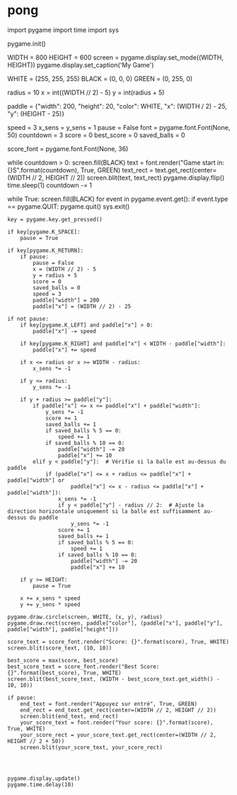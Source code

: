 # pong
import pygame
import time
import sys

pygame.init()

WIDTH = 800
HEIGHT = 600
screen = pygame.display.set_mode((WIDTH, HEIGHT))
pygame.display.set_caption('My Game')

WHITE = (255, 255, 255)
BLACK = (0, 0, 0)
GREEN = (0, 255, 0)

radius = 10
x = int((WIDTH // 2) - 5)
y = int(radius + 5)

paddle = {"width": 200,
          "height": 20,
          "color": WHITE,
          "x": (WIDTH / 2) - 25,
          "y": (HEIGHT - 25)}

speed = 3
x_sens = y_sens = 1
pause = False
font = pygame.font.Font(None, 50)
countdown = 3
score = 0
best_score = 0
saved_balls = 0

score_font = pygame.font.Font(None, 36)

while countdown > 0:
    screen.fill(BLACK)
    text = font.render("Game start in: {}S".format(countdown), True, GREEN)
    text_rect = text.get_rect(center=(WIDTH // 2, HEIGHT // 2))
    screen.blit(text, text_rect)
    pygame.display.flip()
    time.sleep(1)
    countdown -= 1

while True:
    screen.fill(BLACK)
    for event in pygame.event.get():
        if event.type == pygame.QUIT:
            pygame.quit()
            sys.exit()

    key = pygame.key.get_pressed()

    if key[pygame.K_SPACE]:
        pause = True

    if key[pygame.K_RETURN]:
        if pause:
            pause = False
            x = (WIDTH // 2) - 5
            y = radius + 5
            score = 0
            saved_balls = 0
            speed = 3
            paddle["width"] = 200
            paddle["x"] = (WIDTH // 2) - 25

    if not pause:
        if key[pygame.K_LEFT] and paddle["x"] > 0:
            paddle["x"] -= speed

        if key[pygame.K_RIGHT] and paddle["x"] < WIDTH - paddle["width"]:
            paddle["x"] += speed

        if x <= radius or x >= WIDTH - radius:
            x_sens *= -1

        if y <= radius:
            y_sens *= -1

        if y + radius >= paddle["y"]:
            if paddle["x"] <= x <= paddle["x"] + paddle["width"]:
                y_sens *= -1
                score += 1
                saved_balls += 1
                if saved_balls % 5 == 0:
                    speed += 1
                if saved_balls % 10 == 0:
                    paddle["width"] -= 20
                    paddle["x"] += 10
            elif y < paddle["y"]:  # Vérifie si la balle est au-dessus du paddle
                if (paddle["x"] <= x + radius <= paddle["x"] + paddle["width"] or
                        paddle["x"] <= x - radius <= paddle["x"] + paddle["width"]):
                    x_sens *= -1
                    if y < paddle["y"] - radius // 2:  # Ajuste la direction horizontale uniquement si la balle est suffisamment au-dessus du paddle
                        y_sens *= -1
                    score += 1
                    saved_balls += 1
                    if saved_balls % 5 == 0:
                        speed += 1
                    if saved_balls % 10 == 0:
                        paddle["width"] -= 20
                        paddle["x"] += 10

        if y >= HEIGHT:
            pause = True

        x += x_sens * speed
        y += y_sens * speed

    pygame.draw.circle(screen, WHITE, (x, y), radius)
    pygame.draw.rect(screen, paddle["color"], (paddle["x"], paddle["y"], paddle["width"], paddle["height"]))

    score_text = score_font.render("Score: {}".format(score), True, WHITE)
    screen.blit(score_text, (10, 10))

    best_score = max(score, best_score)
    best_score_text = score_font.render("Best Score: {}".format(best_score), True, WHITE)
    screen.blit(best_score_text, (WIDTH - best_score_text.get_width() - 10, 10))

    if pause:
        end_text = font.render("Appuyez sur entré", True, GREEN)
        end_rect = end_text.get_rect(center=(WIDTH // 2, HEIGHT // 2))
        screen.blit(end_text, end_rect)
        your_score_text = font.render("Your score: {}".format(score), True, WHITE)
        your_score_rect = your_score_text.get_rect(center=(WIDTH // 2, HEIGHT // 2 + 50))
        screen.blit(your_score_text, your_score_rect)




    pygame.display.update()
    pygame.time.delay(10)
